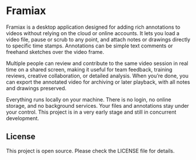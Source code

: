 # Framiax

Framiax is a desktop application designed for adding rich annotations to videos without relying on the cloud or online accounts. It lets you load a video file, pause or scrub to any point, and attach notes or drawings directly to specific time stamps. Annotations can be simple text comments or freehand sketches over the video frame.

Multiple people can review and contribute to the same video session in real time on a shared screen, making it useful for team feedback, training reviews, creative collaboration, or detailed analysis. When you’re done, you can export the annotated video for archiving or later playback, with all notes and drawings preserved.

Everything runs locally on your machine. There is no login, no online storage, and no background services. Your files and annotations stay under your control. This project is in a very early stage and still in concurrent development.

## License

This project is open source. Please check the LICENSE file for details.
